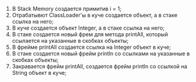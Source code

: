 1. В Stack Memory создается примитив i = 1;
1. Отрабатывют ClassLoader'ы в куче создается объект, а в стаке ссылка на него;
1. В куче создается объект Integer, а в стаке ссылка на него;
1. В стаке создается новый фрем для метода printAll, который ссылается на указанные в скобках объекты;
1. В фрейме printAll создается ссылка на Integer объект в куче;
1. В стаке создается новый фрейм println со ссылками на указанные в скобках объекты;
1. Закравается фрейм printAll, создается фрейм println со ссылкой на String объект в куче; 
